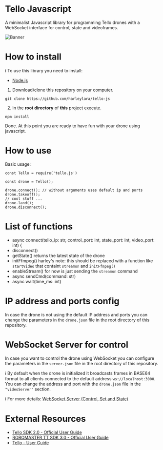 # Tello Javascript

A minimalist Javascript library for programming Tello drones with a WebSocket interface for control, state and videoframes.

![Banner](./docs/tello-js-banner.jpg)

# How to install

ℹ️ To use this library you need to install:
- [Node.js](https://nodejs.org/)

1. Download/clone this repository on your computer.
```
git clone https://github.com/harleylara/tello-js
```

2. In the **root directory** of **this** project execute.
```
npm install
```

Done. At this point you are ready to have fun with your drone using javascript.

# How to use

Basic usage:
```
const Tello = require('tello.js')

const drone = Tello();

drone.connect(); // without arguments uses default ip and ports
drone.takeoff();
// cool stuff ...
drone.land();
drone.disconnect();
```

# List of functions

- async connect(tello_ip: str, control_port: int, state_port: int, video_port: int) {
- disconnect()
- getState() returns the latest state of the drone
- initFfmpeg() harley's note: this should be replaced with a function like `startVideo` that containt `streamon` and `initFfmpeg()`
- enableStream() for now is just sending the `streamon` command
- async sendCmd(command: str)
- async wait(time_ms: int)

# IP address and ports config

In case the drone is not using the default IP address and ports you can change the parameters in the `drone.json` file in the root directory of this repository.


# WebSocket Server for control

In case you want to control the drone using WebSocket you can configure the parameters in the `server.json` file in the root directory of this repository.

ℹ️ By default when the drone is initialized it broadcasts frames in BASE64 format to all clients connected to the default address `ws://localhost:3000`. You can change the address and port with the `drone.json` file in the `"videoServer"` section.

ℹ️ For more details: [WebSocket Server (Control, Set and State)](docs/socket.md)

# External Resources
- [Tello SDK 2.0 - Official User Guide](https://dl-cdn.ryzerobotics.com/downloads/Tello/Tello%20SDK%202.0%20User%20Guide.pdf)
- [ROBOMASTER TT SDK 3.0 - Official User Guide](https://dl.djicdn.com/downloads/RoboMaster+TT/Tello_SDK_3.0_User_Guide_en.pdf)
- [Tello - User Guide](https://dl.djicdn.com/downloads/RoboMaster+TT/Tello_SDK_3.0_User_Guide_en.pdf)
